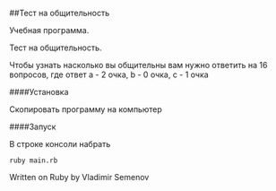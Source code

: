 ##Тест на общительность

Учебная программа. 

Тест на общительность. 

Чтобы узнать насколько вы общительны вам нужно ответить на 16 вопросов, где ответ a - 2 очка, b - 0 очка, c - 1 очка

####Установка

Скопировать программу на компьютер

####Запуск

В строке консоли набрать
```
ruby main.rb
```

Written on Ruby by Vladimir Semenov
